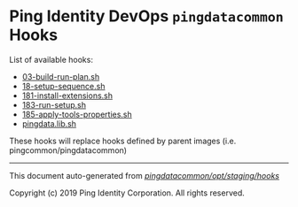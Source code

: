 
# Ping Identity DevOps `pingdatacommon` Hooks
List of available hooks:
* [03-build-run-plan.sh](03-build-run-plan.sh.md)
* [18-setup-sequence.sh](18-setup-sequence.sh.md)
* [181-install-extensions.sh](181-install-extensions.sh.md)
* [183-run-setup.sh](183-run-setup.sh.md)
* [185-apply-tools-properties.sh](185-apply-tools-properties.sh.md)
* [pingdata.lib.sh](pingdata.lib.sh.md)

These hooks will replace hooks defined by parent images (i.e. pingcommon/pingdatacommon)

---
This document auto-generated from _[pingdatacommon/opt/staging/hooks](https://github.com/pingidentity/pingidentity-docker-builds/blob/master/pingdatacommon/opt/staging/hooks)_

Copyright (c)  2019 Ping Identity Corporation. All rights reserved.
